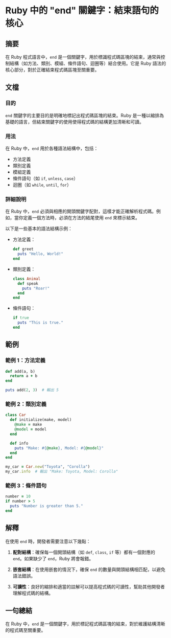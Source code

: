 <!--
Meta Description: # Ruby 中的 "end" 關鍵字：結束語句的核心 ## 摘要 在 Ruby 程式語言中，`end` 是一個關鍵字，用於標識程式碼區塊的結束，通常與控制結構（如方法、類別、模組、條件語句、迴圈等）結合使用。它是 Ruby 語法的核心部分，對於正確結束程式碼區塊至關重要。 ## 文檔 ### 目的...
Meta Keywords: end, ruby, def, puts, make
-->

# Ruby 中的 "end" 關鍵字：結束語句的核心

## 摘要
在 Ruby 程式語言中，`end` 是一個關鍵字，用於標識程式碼區塊的結束，通常與控制結構（如方法、類別、模組、條件語句、迴圈等）結合使用。它是 Ruby 語法的核心部分，對於正確結束程式碼區塊至關重要。

## 文檔
### 目的
`end` 關鍵字的主要目的是明確地標記出程式碼區塊的結束。Ruby 是一種以縮排為基礎的語言，但結束關鍵字的使用使得程式碼的結構更加清晰和可讀。

### 用法
在 Ruby 中，`end` 用於各種語法結構中，包括：

- 方法定義
- 類別定義
- 模組定義
- 條件語句（如 `if`, `unless`, `case`）
- 迴圈（如 `while`, `until`, `for`）

### 詳細說明
在 Ruby 中，`end` 必須與相應的開頭關鍵字配對，這樣才能正確解析程式碼。例如，當你定義一個方法時，必須在方法的結尾使用 `end` 來標示結束。

以下是一些基本的語法結構示例：

- 方法定義：
  ```ruby
  def greet
    puts "Hello, World!"
  end
  ```

- 類別定義：
  ```ruby
  class Animal
    def speak
      puts "Roar!"
    end
  end
  ```

- 條件語句：
  ```ruby
  if true
    puts "This is true."
  end
  ```

## 範例
### 範例 1：方法定義
```ruby
def add(a, b)
  return a + b
end

puts add(2, 3)  # 輸出 5
```

### 範例 2：類別定義
```ruby
class Car
  def initialize(make, model)
    @make = make
    @model = model
  end

  def info
    puts "Make: #{@make}, Model: #{@model}"
  end
end

my_car = Car.new("Toyota", "Corolla")
my_car.info  # 輸出 "Make: Toyota, Model: Corolla"
```

### 範例 3：條件語句
```ruby
number = 10
if number > 5
  puts "Number is greater than 5."
end
```

## 解釋
在使用 `end` 時，開發者需要注意以下幾點：

1. **配對結構**：確保每一個開頭結構（如 `def`, `class`, `if` 等）都有一個對應的 `end`。如果缺少了 `end`，Ruby 將會報錯。

2. **嵌套結構**：在使用嵌套的情況下，確保 `end` 的數量與開頭結構相匹配，以避免語法錯誤。

3. **可讀性**：良好的縮排和適當的註解可以提高程式碼的可讀性，幫助其他開發者理解程式碼的結構。

## 一句總結
在 Ruby 中，`end` 是一個關鍵字，用於標記程式碼區塊的結束，對於維護結構清晰的程式碼至關重要。